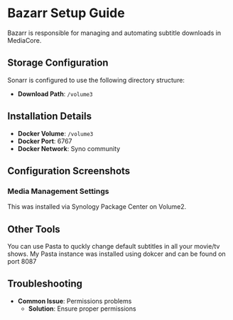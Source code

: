 # Bazarr Setup Guide

Bazarr is responsible for managing and automating subtitle downloads in MediaCore.

## Storage Configuration

Sonarr is configured to use the following directory structure:

- **Download Path**: `/volume3`

## Installation Details

- **Docker Volume**: `/volume3`
- **Docker Port**: 6767
- **Docker Network**: Syno community

## Configuration Screenshots

### Media Management Settings
This was installed via Synology Package Center on Volume2.

## Other Tools
You can use Pasta to quckly change default subtitles in all your movie/tv shows. My Pasta instance was installed using dokcer and can be found on port 8087

## Troubleshooting

- **Common Issue**: Permissions problems
  - **Solution**: Ensure proper permissions

